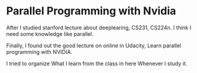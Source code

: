 # Parallel Programming with Nvidia

After I studied stanford lecture about deeplearing, CS231, CS224n. I think I need some knowledge like parallel.

Finally, I found out the good lecture on online in Udacity, Learn parallel programming with NVIDIA.

I tried to organize What I learn from the class in here Whenever I study it.
